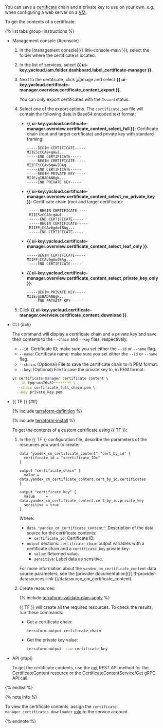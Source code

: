 You can save a [certificate](../../certificate-manager/concepts/index.md) chain and a private key to use on your own, e.g., when configuring a web server on a [VM](../../compute/concepts/vm.md).

To get the contents of a certificate:

{% list tabs group=instructions %}

- Management console {#console}

    1. In the [management console]({{ link-console-main }}), select the folder where the certificate is located.
    1. In the list of services, select **{{ ui-key.yacloud.iam.folder.dashboard.label_certificate-manager }}**.
    1. Next to the certificate, click ![image](../../_assets/console-icons/ellipsis.svg) and select **{{ ui-key.yacloud.certificate-manager.overview.certificate_content_export }}**.

       You can only export certificates with the `Issued` status.
    1. Select one of the export options. The `certificate.pem` file will contain the following data in Base64 encoded text format:
       * **{{ ui-key.yacloud.certificate-manager.overview.certificate_content_select_full }}**: Certificate chain (root and target certificate) and private key with standard framing:
          ```text
          -----BEGIN CERTIFICATE-----
          MIIE5zCCA8+gAwI...
          -----END CERTIFICATE-----
          -----BEGIN CERTIFICATE-----
          MIIFFjCCAv6gAwIBAg...
          -----END CERTIFICATE-----
          -----BEGIN PRIVATE KEY-----
          MIIEvgIBADANBgk...
          -----END PRIVATE KEY-----
          ```

       * **{{ ui-key.yacloud.certificate-manager.overview.certificate_content_select_no_private_key }}**: Certificate chain (root and target certificate):
         ```text
          -----BEGIN CERTIFICATE-----
          MIIE5zCCA8+gAwI...
          -----END CERTIFICATE-----
          -----BEGIN CERTIFICATE-----
          MIIFFjCCAv6gAwIBAg...
          -----END CERTIFICATE-----
          ```

       * **{{ ui-key.yacloud.certificate-manager.overview.certificate_content_select_leaf_only }}**:
           ```text
          -----BEGIN CERTIFICATE-----
          MIIFFjCCAv6gAwIBAg...
          -----END CERTIFICATE-----`
          ```
       * **{{ ui-key.yacloud.certificate-manager.overview.certificate_content_select_private_key_only }}**:
          ```text
          -----BEGIN PRIVATE KEY-----
          MIIEvgIBADANBgk...
          -----END PRIVATE KEY-----`
          ```

    1. Click **{{ ui-key.yacloud.certificate-manager.overview.certificate_content_download }}**.

- CLI {#cli}

  The command will display a certificate chain and a private key and save their contents to the `--chain` and `--key` files, respectively.
  * `--id`: Certificate ID; make sure you set either the `--id` or `--name` flag.
  * `--name`: Certificate name; make sure you set either the `--id` or `--name` flag.
  * `--chain`: (Optional) File to save the certificate chain to in PEM format.
  * `--key`: (Optional) File to save the private key to, in PEM format.

  ```bash
  yc certificate-manager certificate content \
    --id fpqcsmn76v82******** \
    --chain certificate_full_chain.pem \
    --key private_key.pem
  ```

- {{ TF }} {#tf}

  {% include [terraform-definition](../../_tutorials/_tutorials_includes/terraform-definition.md) %}

  {% include [terraform-install](../../_includes/terraform-install.md) %}

  To get the contents of a custom certificate using {{ TF }}:
  1. In the {{ TF }} configuration file, describe the parameters of the resources you want to create:


     ```hcl
     data "yandex_cm_certificate_content" "cert_by_id" {
       certificate_id = "<certificate_ID>"
     }

     output "certificate_chain" {
       value = data.yandex_cm_certificate_content.cert_by_id.certificates
     }

     output "certificate_key" {
       value     = data.yandex_cm_certificate_content.cert_by_id.private_key
       sensitive = true
     }
     ```


     Where:
     * `data "yandex_cm_certificate_content"`: Description of the data source for the certificate contents:
       * `certificate_id`: Certificate ID.
     * `output` sections: `certificate_chain` output variables with a certificate chain and a `certificate_key` private key:
       * `value`: Returned value.
       * `sensitive`: Label data as sensitive.

     For more information about the `yandex_cm_certificate_content` data source parameters, see the [provider documentation]({{ tf-provider-datasources-link }}/datasource_cm_certificate_content).
  1. Create resources:

     {% include [terraform-validate-plan-apply](../../_tutorials/_tutorials_includes/terraform-validate-plan-apply.md) %}

     {{ TF }} will create all the required resources. To check the results, run these commands:
     * Get a certificate chain:

       ```bash
       terraform output certificate_chain
       ```

     * Get the private key value:

       ```bash
       terraform output -raw certificate_key
       ```

- API {#api}

  To get the certificate contents, use the [get](../../certificate-manager/api-ref/CertificateContent/get.md) REST API method for the [CertificateContent](../../certificate-manager/api-ref/CertificateContent/) resource or the [CertificateContentService/Get](../../certificate-manager/api-ref/grpc/certificate_content_service.md#Get) gRPC API call.

{% endlist %}

{% note info %}

To view the certificate contents, assign the `certificate-manager.certificates.downloader` [role](../../iam/concepts/access-control/roles.md) to the service account.

{% endnote %}